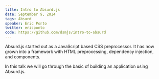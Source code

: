```yaml
---
title: Intro to Absurd.js
date: September 9, 2014
tags: Absurd
speaker: Eric Ponto
twitter: ericponto
code: https://github.com/dsmjs/intro-to-absurd
---
```




Absurd.js started out as a JavaScript based CSS preprocessor. It has now grown into a framework with HTML preprocessing, dependency injection, and components.

In this talk we will go through the basic of building an application using Absurd.js.

